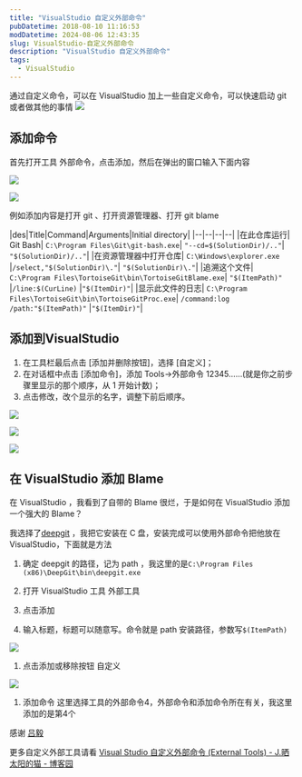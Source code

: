 ```yaml
---
title: "VisualStudio 自定义外部命令"
pubDatetime: 2018-08-10 11:16:53
modDatetime: 2024-08-06 12:43:35
slug: VisualStudio-自定义外部命令
description: "VisualStudio 自定义外部命令"
tags:
  - VisualStudio
---
```





通过自定义命令，可以在 VisualStudio 加上一些自定义命令，可以快速启动 git 或者做其他的事情
![](images/img-34fdad35-5dfe-a75b-2b4b-8c5e313038e2%2F2017102417838-modify-65e1650d36717235d609365bde04f6ef.jpg)

<!--more-->


<!-- CreateTime:2018/8/10 19:16:53 -->

<div id="toc"></div>


## 添加命令

首先打开工具 外部命令，点击添加，然后在弹出的窗口输入下面内容

![](images/img-34fdad35-5dfe-a75b-2b4b-8c5e313038e2%2F20171024171253-modify-f0ae66d7aaf44b327ccfb1256aeaf486.jpg)

![](images/img-34fdad35-5dfe-a75b-2b4b-8c5e313038e2%2F2017102417130-modify-2bc835383ce10b24d3e0b2ee569a76eb.jpg)

例如添加内容是打开 git 、打开资源管理器、打开 git blame

|des|Title|Command|Arguments|Initial directory|
|--|--|--|--|
|在此仓库运行| Git Bash|	`C:\Program Files\Git\git-bash.exe`|	`"--cd=$(SolutionDir)/.."`|	`"$(SolutionDir)/.."`|
|在资源管理器中打开仓库|	`C:\Windows\explorer.exe`	|`/select,"$(SolutionDir)\."`|	`"$(SolutionDir)\."`|
|追溯这个文件|	`C:\Program Files\TortoiseGit\bin\TortoiseGitBlame.exe`|	`"$(ItemPath)"` |`/line:$(CurLine)`	|`"$(ItemDir)"`|
|显示此文件的日志|	`C:\Program Files\TortoiseGit\bin\TortoiseGitProc.exe`|	`/command:log /path:"$(ItemPath)"`	|`"$(ItemDir)"`|

## 添加到VisualStudio

1. 在工具栏最后点击 [添加并删除按钮]，选择 [自定义]；
1. 在对话框中点击 [添加命令]，添加 Tools→外部命令 12345……(就是你之前步骤里显示的那个顺序，从 1 开始计数)；
1. 点击修改，改个显示的名字，调整下前后顺序。

![](images/img-34fdad35-5dfe-a75b-2b4b-8c5e313038e2%2F20171024175519-modify-94d3cadd9864a531879c232b4575b907.jpg)

![](images/img-34fdad35-5dfe-a75b-2b4b-8c5e313038e2%2F20171024175526-modify-13f0a765b2fe93d10452ce18decbb6f1.jpg)

![](images/img-34fdad35-5dfe-a75b-2b4b-8c5e313038e2%2F20171024175552-modify-3e4f9b85df95d8af5048914bbbb700f9.jpg)

## 在 VisualStudio 添加 Blame

在 VisualStudio ，我看到了自带的 Blame 很烂，于是如何在 VisualStudio 添加一个强大的 Blame？

我选择了[deepgit](http://www.syntevo.com/deepgit/tour) ，我把它安装在 C 盘，安装完成可以使用外部命令把他放在 VisualStudio，下面就是方法

1. 确定 deepgit 的路径，记为 path ，我这里的是`C:\Program Files (x86)\DeepGit\bin\deepgit.exe`

1. 打开 VisualStudio 工具 外部工具

1. 点击添加

1. 输入标题，标题可以随意写。命令就是 path 安装路径，参数写`$(ItemPath)`

![](images/img-34fdad35-5dfe-a75b-2b4b-8c5e313038e2%2F2017101010119-modify-1101922b78d797557c1ed61e40d94724.jpg)

1. 点击添加或移除按钮 自定义

![](images/img-34fdad35-5dfe-a75b-2b4b-8c5e313038e2%2F20171010101234-modify-277b4c982b7b41918cc0c9cb47b4af5f.jpg)

1. 添加命令 这里选择工具的外部命令4，外部命令和添加命令所在有关，我这里添加的是第4个


感谢 [吕毅 ](https://walterlv.gitee.io/ )

更多自定义外部工具请看 [Visual Studio 自定义外部命令 (External Tools) - J.晒太阳的猫 - 博客园](https://www.cnblogs.com/jasongrass/p/14682527.html )

